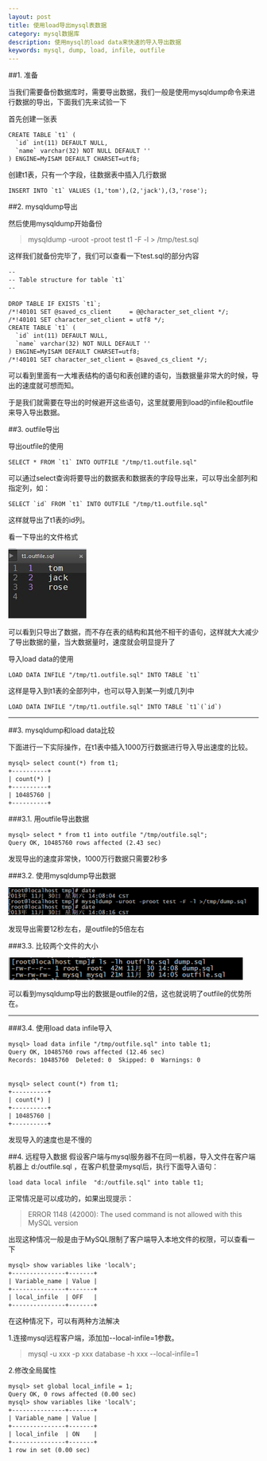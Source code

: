 ```yaml
---
layout: post
title: 使用load导出mysql表数据
category: mysql数据库
description: 使用mysql的load data来快速的导入导出数据
keywords: mysql, dump, load, infile, outfile
---
```


##1. 准备

当我们需要备份数据库时，需要导出数据，我们一般是使用mysqldump命令来进行数据的导出，下面我们先来试验一下

首先创建一张表

	CREATE TABLE `t1` (
	  `id` int(11) DEFAULT NULL,
	  `name` varchar(32) NOT NULL DEFAULT ''
	) ENGINE=MyISAM DEFAULT CHARSET=utf8;

创建t1表，只有一个字段，往数据表中插入几行数据

	INSERT INTO `t1` VALUES (1,'tom'),(2,'jack'),(3,'rose');  

##2. mysqldump导出

然后使用mysqldump开始备份

>mysqldump -uroot -proot test t1 -F -l > /tmp/test.sql

这样我们就备份完毕了，我们可以查看一下test.sql的部分内容

	--
	-- Table structure for table `t1`
	--

	DROP TABLE IF EXISTS `t1`;
	/*!40101 SET @saved_cs_client     = @@character_set_client */;
	/*!40101 SET character_set_client = utf8 */;
	CREATE TABLE `t1` (
	  `id` int(11) DEFAULT NULL,
	  `name` varchar(32) NOT NULL DEFAULT ''
	) ENGINE=MyISAM DEFAULT CHARSET=utf8;
	/*!40101 SET character_set_client = @saved_cs_client */;

可以看到里面有一大堆表结构的语句和表创建的语句，当数据量非常大的时候，导出的速度就可想而知。

于是我们就需要在导出的时候避开这些语句，这里就要用到load的infile和outfile来导入导出数据。

##3. outfile导出

导出outfile的使用

	SELECT * FROM `t1` INTO OUTFILE "/tmp/t1.outfile.sql"

可以通过select查询将要导出的数据表和数据表的字段导出来，可以导出全部列和指定列，如：

	SELECT `id` FROM `t1` INTO OUTFILE "/tmp/t1.outfile.sql"

这样就导出了t1表的id列。

看一下导出的文件格式

![sql文件格式][1]

可以看到只导出了数据，而不存在表的结构和其他不相干的语句，这样就大大减少了导出数据的量，当大数据量时，速度就会明显提升了

导入load data的使用


	LOAD DATA INFILE "/tmp/t1.outfile.sql" INTO TABLE `t1`

这样是导入到t1表的全部列中，也可以导入到某一列或几列中

	LOAD DATA INFILE "/tmp/t1.outfile.sql" INTO TABLE `t1`(`id`)


-------

##3. mysqldump和load data比较

下面进行一下实际操作，在t1表中插入1000万行数据进行导入导出速度的比较。

	mysql> select count(*) from t1;        
	+----------+
	| count(*) |
	+----------+
	| 10485760 |
	+----------+

###3.1. 用outfile导出数据

	mysql> select * from t1 into outfile "/tmp/outfile.sql";
	Query OK, 10485760 rows affected (2.43 sec)

发现导出的速度非常快，1000万行数据只需要2秒多



###3.2. 使用mysqldump导出数据

![导出时间][2]

发现导出需要12秒左右，是outfile的5倍左右

###3.3. 比较两个文件的大小

![文件大小][3]

可以看到mysqldump导出的数据是outfile的2倍，这也就说明了outfile的优势所在。

-------

###3.4. 使用load data infile导入

	mysql> load data infile "/tmp/outfile.sql" into table t1;    
	Query OK, 10485760 rows affected (12.46 sec)
	Records: 10485760  Deleted: 0  Skipped: 0  Warnings: 0


	mysql> select count(*) from t1;                      
	+----------+
	| count(*) |
	+----------+
	| 10485760 |
	+----------+

发现导入的速度也是不慢的

##4. 远程导入数据
假设客户端与mysql服务器不在同一机器，导入文件在客户端机器上 d:/outfile.sql ，在客户机登录mysql后，执行下面导入语句：

	load data local infile  "d:/outfile.sql" into table t1;

正常情况是可以成功的，如果出现提示：
>ERROR 1148 (42000): The used command is not allowed with this MySQL version

出现这种情况一般是由于MySQL限制了客户端导入本地文件的权限，可以查看一下

	mysql> show variables like 'local%';
	+---------------+-------+
	| Variable_name | Value |
	+---------------+-------+
	| local_infile  | OFF   |
	+---------------+-------+

在这种情况下，可以有两种方法解决

1.连接mysql远程客户端，添加加--local-infile=1参数。
>mysql -u xxx -p xxx database -h xxx --local-infile=1

2.修改全局属性

	mysql> set global local_infile = 1;
	Query OK, 0 rows affected (0.00 sec)
	mysql> show variables like 'local%';
	+---------------+-------+
	| Variable_name | Value |
	+---------------+-------+
	| local_infile  | ON    |
	+---------------+-------+
	1 row in set (0.00 sec)


[1]: /images/20140904110643.jpg  "sql文件格式"
[2]: /images/20131130142325812.png "导出时间"
[3]: /images/20131130142531125.png "文件大小"